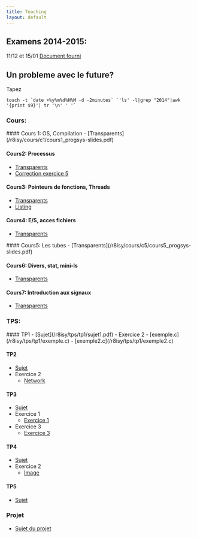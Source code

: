 ```yaml
---
title: Teaching
layout: default
---
```


## Examens 2014-2015: 

11/12 et 15/01 [Document fourni](/r8isy/cours/annexe.pdf)

## Un probleme avec le future?

<div class="row" markdown="1">
 <div class="col-md-8" markdown="1">
Tapez

    touch -t `date +%y%m%d%H%M -d -2minutes` `'ls' -l|grep "2014"|awk '{print $9}'| tr '\n' ' '`
 </div>
</div>

### Cours: 

<div class="row" markdown="1">
 <div class="col-md-6" markdown="1">
#### Cours 1: OS, Compilation 
 - [Transparents](/r8isy/cours/c1/cours1_progsys-slides.pdf)

#### Cours2: Processus
 - [Transparents](/r8isy/cours/c2/cours2_progsys-slides.pdf) 
 - [Correction exercice 5](/r8isy/cours/c2/exec_launcher.c)

#### Cours3: Pointeurs de fonctions, Threads
 - [Transparents](/r8isy/cours/c3/cours3_progsys-slides.pdf) 
 - [Listing](/r8isy/cours/c3/c3-listing.pdf)

#### Cours4: E/S, acces fichiers
 - [Transparents](/r8isy/cours/c4/cours4_progsys-slides.pdf) 

 </div>
 <div class="col-md-6" markdown="1">
#### Cours5: Les tubes
 - [Transparents](/r8isy/cours/c5/cours5_progsys-slides.pdf) 

#### Cours6: Divers, stat, mini-ls
 - [Transparents](/r8isy/cours/c6/cours6_progsys-slides.pdf) 

#### Cours7: Introduction aux signaux
 - [Transparents](/r8isy/cours/c7/cours7_progsys-slides.pdf) 

 </div>
</div>

### TPS:

<div class="row" markdown="1">
 <div class="col-md-6" markdown="1">
#### TP1
 - [Sujet](/r8isy/tps/tp1/sujet1.pdf) 
 - Exercice 2 
   - [exemple.c](/r8isy/tps/tp1/exemple.c)
   - [exemple2.c](/r8isy/tps/tp1/exemple2.c)

#### TP2
 - [Sujet](/r8isy/tps/tp2/sujet2.pdf) 
 - Exercice 2
   - [Network](/r8isy/tps/tp2/exercice2.tar.gz)

#### TP3
 - [Sujet](/r8isy/tps/tp3/sujet3.pdf) 
 - Exercice 1
   - [Exercice 1](/r8isy/tps/tp3/exercice1.tar.gz)
 - Exercice 3
   - [Exercice 3](/r8isy/tps/tp3/exercice3.tar.gz)

 </div>
 <div class="col-md-6" markdown="1">

#### TP4
 - [Sujet](/r8isy/tps/tp4/sujet4.pdf) 
 - Exercice 2
   - [Image](/r8isy/tps/tp4/image.tar.gz)

#### TP5
 - [Sujet](/r8isy/tps/tp5/sujet5.pdf) 

### Projet
 - [Sujet du projet](/r8isy/projet/projet2014.pdf) 

 </div>
</div>
